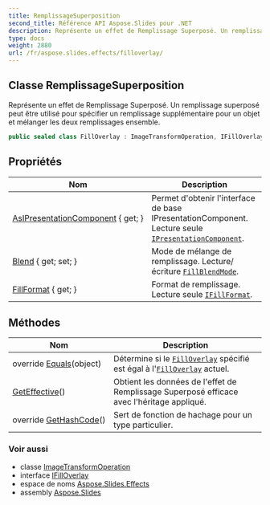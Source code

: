 ```yaml
---
title: RemplissageSuperposition
second_title: Référence API Aspose.Slides pour .NET
description: Représente un effet de Remplissage Superposé. Un remplissage superposé peut être utilisé pour spécifier un remplissage supplémentaire pour un objet et mélanger les deux remplissages ensemble.
type: docs
weight: 2880
url: /fr/aspose.slides.effects/filloverlay/
---
```


## Classe RemplissageSuperposition

Représente un effet de Remplissage Superposé. Un remplissage superposé peut être utilisé pour spécifier un remplissage supplémentaire pour un objet et mélanger les deux remplissages ensemble.

```csharp
public sealed class FillOverlay : ImageTransformOperation, IFillOverlay
```

## Propriétés

| Nom | Description |
| --- | --- |
| [AsIPresentationComponent](../../aspose.slides/pviobject/asipresentationcomponent) { get; } | Permet d'obtenir l'interface de base IPresentationComponent. Lecture seule [`IPresentationComponent`](../../aspose.slides/ipresentationcomponent). |
| [Blend](../../aspose.slides.effects/filloverlay/blend) { get; set; } | Mode de mélange de remplissage. Lecture/écriture [`FillBlendMode`](../../aspose.slides/fillblendmode). |
| [FillFormat](../../aspose.slides.effects/filloverlay/fillformat) { get; } | Format de remplissage. Lecture seule [`IFillFormat`](../../aspose.slides/ifillformat). |

## Méthodes

| Nom | Description |
| --- | --- |
| override [Equals](../../aspose.slides.effects/filloverlay/equals)(object) | Détermine si le [`FillOverlay`](../filloverlay) spécifié est égal à l'[`FillOverlay`](../filloverlay) actuel. |
| [GetEffective](../../aspose.slides.effects/filloverlay/geteffective)() | Obtient les données de l'effet de Remplissage Superposé efficace avec l'héritage appliqué. |
| override [GetHashCode](../../aspose.slides.effects/filloverlay/gethashcode)() | Sert de fonction de hachage pour un type particulier. |

### Voir aussi

* classe [ImageTransformOperation](../imagetransformoperation)
* interface [IFillOverlay](../ifilloverlay)
* espace de noms [Aspose.Slides.Effects](../../aspose.slides.effects)
* assembly [Aspose.Slides](../../)

<!-- NE PAS ÉDITER : généré par xmldocmd pour Aspose.Slides.dll -->